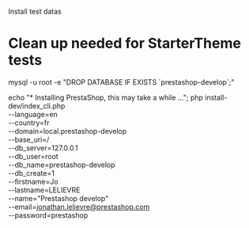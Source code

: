 Install test datas

# Clean up needed for StarterTheme tests
mysql -u root -e "DROP DATABASE IF EXISTS \`prestashop-develop\`;"

echo "* Installing PrestaShop, this may take a while ...";
php install-dev/index_cli.php \
	--language=en \
	--country=fr \
	--domain=local.prestashop-develop \
	--base_uri=/ \
	--db_server=127.0.0.1 \
	--db_user=root \
	--db_name=prestashop-develop \
	--db_create=1 \
	--firstname=Jo \
	--lastname=LELIEVRE \
	--name="Prestashop develop" \
	--email=jonathan.lelievre@prestashop.com \
	--password=prestashop
